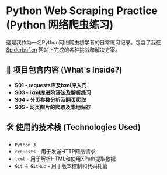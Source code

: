 # Python Web Scraping Practice (Python 网络爬虫练习)

这是我作为一名Python网络爬虫初学者的日常练习记录。包含了我在 [Spiderbuf.cn](https://spiderbuf.cn/) 网站上完成的各种挑战和解决方案。

## 🚀 项目包含内容 (What's Inside?)
* **S01 - requests库及lxml库入门**
* **S03 - lxml库进阶语法及解析练习**
* **S04 - 分页参数分析及翻页爬取**
* **S05 - 网页图片的爬取及本地保存**


## 🛠️ 使用的技术栈 (Technologies Used)

*   `Python 3`
*   `requests` - 用于发送HTTP网络请求
*   `lxml` - 用于解析HTML和使用XPath提取数据
*   `Git & GitHub` - 用于版本控制和代码托管
